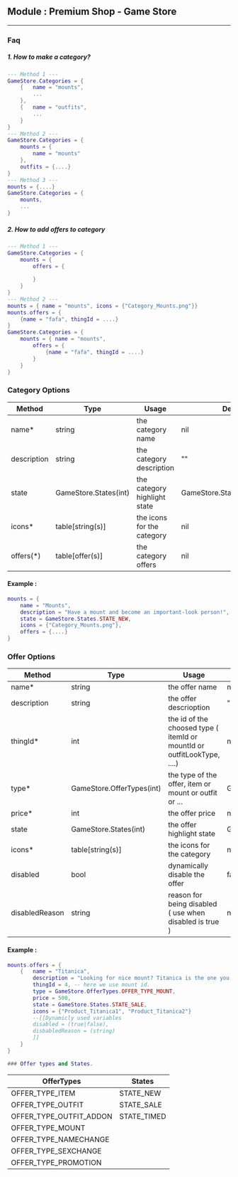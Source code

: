## Module : Premium Shop - Game Store
---

### Faq

##### 1. How to make a category?
```lua
--- Method 1 ---
GameStore.Categories = {
	{	name = "mounts",
		...
	},
	{	name = "outfits",
		...
	}
}
--- Method 2 ---
GameStore.Categories = {
	mounts = {
		name = "mounts"
	},
	outfits = {....}
}
--- Method 3 ---
mounts = {....}
GameStore.Categories = {
	mounts,
	...
}
```

##### 2. How to add offers to category
```lua
--- Method 1 ---
GameStore.Categories = {
	mounts = {
		offers = {
			
		}
	}
}
--- Method 2 ---
mounts = { name = "mounts", icons = {"Category_Mounts.png"}}
mounts.offers = {
	{name = "fafa", thingId = ....}
}
GameStore.Categories = {
	mounts = { name = "mounts",
		offers = {
			{name = "fafa", thingId = ....}
		}
	}
}
```

### Category Options
| Method      | Type                  | Usage                        | Default                     |
|-------------|-----------------------|------------------------------|-----------------------------|
| name*       | string                | the category name            | nil                         |
| description | string                | the category description     | ""                          |
| state       | GameStore.States(int) | the category highlight state | GameStore.States.STATE_NONE |
| icons*      | table[string(s)]      | the icons for the category   | nil                         |
| offers(*)   | table[offer(s)]       | the category offers          | nil                         |

#### Example :
```lua
mounts = {
	name = "Mounts",
	description = "Have a mount and become an important-look person!",
	state = GameStore.States.STATE_NEW,
	icons = {"Category_Mounts.png"},
	offers = {....}
}
```

### Offer Options
| Method         | Type                      | Usage                                                                  | Default                              |
|----------------|---------------------------|------------------------------------------------------------------------|--------------------------------------|
| name*          | string                    | the offer name                                                         | nil                                  |
| description    | string                    | the offer descrioption                                                 | ""                                   |
| thingId*       | int                       | the id of the choosed type ( itemId or mountId or outfitLookType, ....)| nil                                  |
| type*          | GameStore.OfferTypes(int) | the type of the offer, item or mount or outfit or ...                  | GameStore.OfferTypes.OFFER_TYPE_NONE |
| price*         | int                       | the offer price                                                        | nil                                  |
| state          | GameStore.States(int)     | the offer highlight state                                              | GameStore.States.STATE_NONE          |
| icons*         | table[string(s)]          | the icons for the category                                             | nil                                  |
| disabled       | bool                      | dynamically disable the offer                                          | false                                |
| disabledReason | string                    | reason for being disabled ( use when disabled is true )                | nil                                  |

#### Example :
```lua
mounts.offers = {
	{	name = "Titanica",
		description = "Looking for nice mount? Titanica is the one you are looking for, she is beautiful, smart and running quickly.",
		thingId = 4, -- here we use mount id.
		type = GameStore.OfferTypes.OFFER_TYPE_MOUNT,
		price = 500,
		state = GameStore.States.STATE_SALE,
		icons = {"Product_Titanica1", "Product_Titanica2"}
		--[[Dynamicly used variables
		disabled = (true|false),
		disbabledReason = (string)
		]]
	}
}

### Offer types and States.
```
| OfferTypes              | States      |
|-------------------------|-------------|
| OFFER_TYPE_ITEM         | STATE_NEW   |
| OFFER_TYPE_OUTFIT       | STATE_SALE  |
| OFFER_TYPE_OUTFIT_ADDON | STATE_TIMED |
| OFFER_TYPE_MOUNT        |             |
| OFFER_TYPE_NAMECHANGE   |             |
| OFFER_TYPE_SEXCHANGE    |             |
| OFFER_TYPE_PROMOTION    |             |
